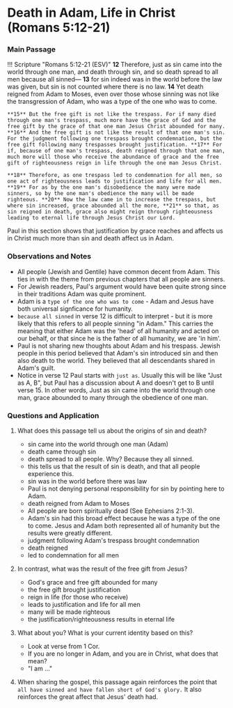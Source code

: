 # Death in Adam, Life in Christ (Romans 5:12-21)

### Main Passage

!!! Scripture "Romans 5:12-21 (ESV)"
    **12** Therefore, just as sin came into the world through one man, and death through sin, and so death spread to all men because all sinned— **13** for sin indeed was in the world before the law was given, but sin is not counted where there is no law. **14** Yet death reigned from Adam to Moses, even over those whose sinning was not like the transgression of Adam, who was a type of the one who was to come.  
    
    **15** But the free gift is not like the trespass. For if many died through one man's trespass, much more have the grace of God and the free gift by the grace of that one man Jesus Christ abounded for many. **16** And the free gift is not like the result of that one man's sin. For the judgment following one trespass brought condemnation, but the free gift following many trespasses brought justification. **17** For if, because of one man's trespass, death reigned through that one man, much more will those who receive the abundance of grace and the free gift of righteousness reign in life through the one man Jesus Christ.  
    
    **18** Therefore, as one trespass led to condemnation for all men, so one act of righteousness leads to justification and life for all men. **19** For as by the one man's disobedience the many were made sinners, so by the one man's obedience the many will be made righteous. **20** Now the law came in to increase the trespass, but where sin increased, grace abounded all the more, **21** so that, as sin reigned in death, grace also might reign through righteousness leading to eternal life through Jesus Christ our Lord.


Paul in this section shows that justification by grace reaches and affects us in Christ much more than sin and death affect us in Adam.


### Observations and Notes
- All people (Jewish and Gentile) have common decent from Adam. This ties in with the theme from previous chapters that all people are sinners.
- For Jewish readers, Paul's argument would have been quite strong since in their traditions Adam was quite prominent.
- Adam is a `type of the one who was to come` - Adam and Jesus have both universal signficance for humanity.
- `because all sinned` in verse 12 is difficult to interpret - but it is more likely that this refers to all people sinning "in Adam." This carries the meaning that either Adam was the 'head' of all humanity and acted on our behalf, or that since he is the father of all humanity, we are 'in him'. 
- Paul is not sharing new thoughts about Adam and his trespass. Jewish people in this period believed that Adam's sin introduced sin and then also death to the world. They believed that all descendants shared in Adam's guilt.
- Notice in verse 12 Paul starts with `just as`. Usually this will be like "Just as A, B", but Paul has a discussion about A and doesn't get to B until verse 15. In other words, Just as sin came into the world through one man, grace  abounded to many through the obedience of one man.

### Questions and Application
1. What does this passage tell us about the origins of sin and death?
    - sin came into the world through one man (Adam)
    - death came through sin
    - death spread to all people. Why? Because they all sinned.
    - this tells us that the result of sin is death, and that all people experience this.
    - sin was in the world before there was law
    - Paul is not denying personal responsibility for sin by pointing here to Adam.
    - death reigned from Adam to Moses
    - All people are born spiritually dead (See Ephesians 2:1-3).
    - Adam's sin had this broad effect because he was a type of the one to come. Jesus and Adam both represented all of humanity but the results were greatly different.
    - judgment following Adam's trespass brought condemnation
    - death reigned
    - led to condemnation for all men

2. In contrast, what was the result of the free gift from Jesus?
    - God's grace and free gift abounded for many
    - the free gift brought justification
    - reign in life (for those who receive)
    - leads to justification and life for all men
    - many will be made righteous
    - the justification/righteousness results in eternal life

3. What about you? What is your current identity based on this?
    - Look at verse from 1 Cor.
    - If you are no longer in Adam, and you are in Christ, what does that mean?
    - "I am ..."

4. When sharing the gospel, this passage again reinforces the point that `all have sinned and have fallen short of God's glory.` It also reinforces the great affect that Jesus' death had.